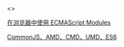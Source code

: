 <>

[在浏览器中使用 ECMAScript Modules](https://zhuanlan.zhihu.com/p/26865999)

 [CommonJS、AMD、CMD、UMD、ES6](https://www.kancloud.cn/chandler/web_technology/387254)

